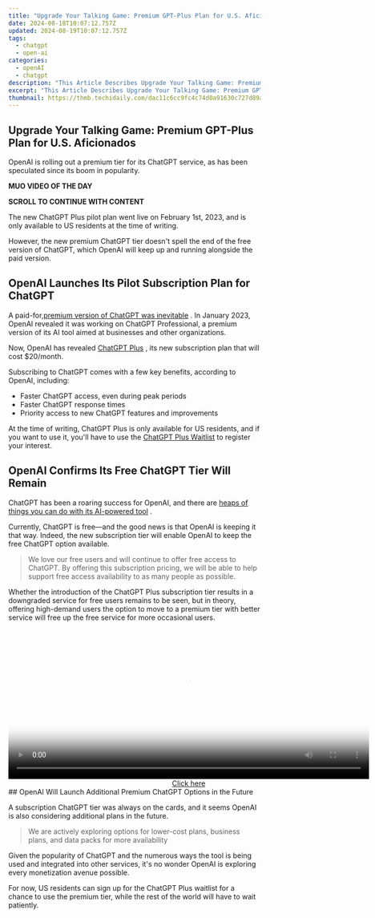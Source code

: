 ```yaml
---
title: "Upgrade Your Talking Game: Premium GPT-Plus Plan for U.S. Aficionados"
date: 2024-08-18T10:07:12.757Z
updated: 2024-08-19T10:07:12.757Z
tags:
  - chatgpt
  - open-ai
categories:
  - openAI
  - chatgpt
description: "This Article Describes Upgrade Your Talking Game: Premium GPT-Plus Plan for U.S. Aficionados"
excerpt: "This Article Describes Upgrade Your Talking Game: Premium GPT-Plus Plan for U.S. Aficionados"
thumbnail: https://thmb.techidaily.com/dac11c6cc9fc4c74d0a91630c727d89a2865b8212237d761cabdd5e063687899.jpg
---
```


## Upgrade Your Talking Game: Premium GPT-Plus Plan for U.S. Aficionados

 OpenAI is rolling out a premium tier for its ChatGPT service, as has been speculated since its boom in popularity.

 **MUO VIDEO OF THE DAY**

 **SCROLL TO CONTINUE WITH CONTENT**

 The new ChatGPT Plus pilot plan went live on February 1st, 2023, and is only available to US residents at the time of writing.

 However, the new premium ChatGPT tier doesn't spell the end of the free version of ChatGPT, which OpenAI will keep up and running alongside the paid version.

## OpenAI Launches Its Pilot Subscription Plan for ChatGPT

 A paid-for,[premium version of ChatGPT was inevitable](https://www.makeuseof.com/why-paid-chatgpt-professional-is-inevitable/) . In January 2023, OpenAI revealed it was working on ChatGPT Professional, a premium version of its AI tool aimed at businesses and other organizations.

 Now, OpenAI has revealed [ChatGPT Plus](https://openai.com/blog/chatgpt-plus/) , its new subscription plan that will cost $20/month.

 Subscribing to ChatGPT comes with a few key benefits, according to OpenAI, including:

* Faster ChatGPT access, even during peak periods
* Faster ChatGPT response times
* Priority access to new ChatGPT features and improvements

 At the time of writing, ChatGPT Plus is only available for US residents, and if you want to use it, you'll have to use the [ChatGPT Plus Waitlist](https://docs.google.com/forms/d/e/1FAIpQLScee6ST3o-kZDjlw1ROfUNyjuRBwGdcoewxjCULNejbP5hdzQ/viewform) to register your interest.

## OpenAI Confirms Its Free ChatGPT Tier Will Remain

 ChatGPT has been a roaring success for OpenAI, and there are [heaps of things you can do with its AI-powered tool](https://www.makeuseof.com/things-you-can-do-with-chatgpt/) .

 Currently, ChatGPT is free—and the good news is that OpenAI is keeping it that way. Indeed, the new subscription tier will enable OpenAI to keep the free ChatGPT option available.

> We love our free users and will continue to offer free access to ChatGPT. By offering this subscription pricing, we will be able to help support free access availability to as many people as possible.

 Whether the introduction of the ChatGPT Plus subscription tier results in a downgraded service for free users remains to be seen, but in theory, offering high-demand users the option to move to a premium tier with better service will free up the free service for more occasional users.

<!-- affiliate ads begin -->
<span id="1993650">
					<video width="720" height="300" style="cursor:pointer"
           poster="//a.impactradius-go.com/display-clicktoplayimage/1993650.jpeg"
           onclick="if(!this.playClicked){this.play();this.setAttribute('controls',true);this.playClicked=true;}">
	   <source src="//a.impactradius-go.com/display-ad/22993-1993650">
	   <img src="//a.impactradius-go.com/display-clicktoplayimage/1993650.jpeg" style="border: none; height: 100%; width: 100%; object-fit: contain">
	</video>
	<div style="width:720px;text-align:center"><a href="javascript:window.open(decodeURIComponent('https%3A%2F%2Fhomestyler.sjv.io%2Fc%2F5597632%2F1993650%2F22993'), '_blank');void(0);">Click here</a></div>
</span>
<img height="0" width="0" src="https://imp.pxf.io/i/5597632/1993650/22993" style="position:absolute;visibility:hidden;" border="0" />
<!-- affiliate ads end -->
## OpenAI Will Launch Additional Premium ChatGPT Options in the Future

 A subscription ChatGPT tier was always on the cards, and it seems OpenAI is also considering additional plans in the future.

> We are actively exploring options for lower-cost plans, business plans, and data packs for more availability

 Given the popularity of ChatGPT and the numerous ways the tool is being used and integrated into other services, it's no wonder OpenAI is exploring every monetization avenue possible.

 For now, US residents can sign up for the ChatGPT Plus waitlist for a chance to use the premium tier, while the rest of the world will have to wait patiently.

<ins class="adsbygoogle"
     style="display:block"
     data-ad-format="autorelaxed"
     data-ad-client="ca-pub-7571918770474297"
     data-ad-slot="1223367746"></ins>



<ins class="adsbygoogle"
     style="display:block"
     data-ad-client="ca-pub-7571918770474297"
     data-ad-slot="8358498916"
     data-ad-format="auto"
     data-full-width-responsive="true"></ins>


